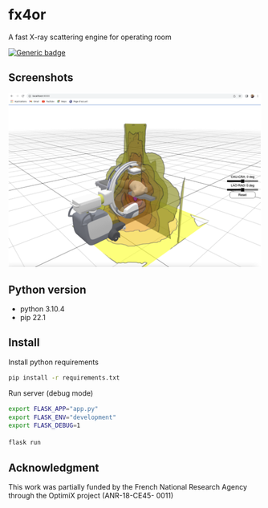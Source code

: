 # fx4or
A fast X-ray scattering engine for operating room

[![Generic badge](https://img.shields.io/badge/Python-3.7-blue.svg)](https://shields.io/)

## Screenshots
![Image text](./screen.png)

## Python version
- python 3.10.4
- pip 22.1

## Install

Install python requirements

```sh
pip install -r requirements.txt
```

Run server (debug mode)

```sh
export FLASK_APP="app.py"
export FLASK_ENV="development"
export FLASK_DEBUG=1

flask run
```

## Acknowledgment

This work was partially funded by the French National Research Agency through the OptimiX project (ANR-18-CE45- 0011)